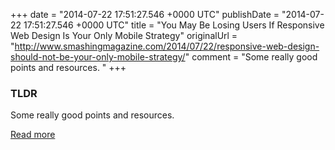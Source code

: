 +++
date = "2014-07-22 17:51:27.546 +0000 UTC"
publishDate = "2014-07-22 17:51:27.546 +0000 UTC"
title = "You May Be Losing Users If Responsive Web Design Is Your Only Mobile Strategy"
originalUrl = "http://www.smashingmagazine.com/2014/07/22/responsive-web-design-should-not-be-your-only-mobile-strategy/"
comment = "Some really good points and resources. "
+++

### TLDR

Some really good points and resources. 

[Read more](http://www.smashingmagazine.com/2014/07/22/responsive-web-design-should-not-be-your-only-mobile-strategy/)
